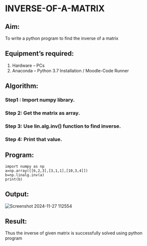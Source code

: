 # INVERSE-OF-A-MATRIX
## Aim:
To write a python program to find the inverse of a matrix
## Equipment’s required:
1. 	Hardware – PCs
2. 	Anaconda – Python 3.7 Installation / Moodle-Code Runner
## Algorithm:
### Step1 : Import numpy library.
### Step 2: Get the matrix as array.
### Step 3: Use lin.alg.inv() function to find inverse.
### Step 4: Print that value.

## Program:
```
import numpy as np
a=np.array([[6,2,3],[3,1,1],[10,3,4]])
b=np.linalg.inv(a)
print(b)
```
## Output:
![Screenshot 2024-11-27 112554](https://github.com/user-attachments/assets/5a3252dc-b97e-4447-bc12-fc2285319222)

## Result:
Thus the inverse of given matrix is successfully solved using python program

